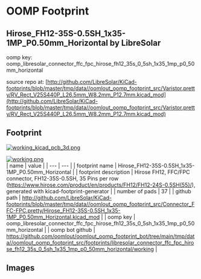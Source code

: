 # OOMP Footprint  
## Hirose_FH12-35S-0.5SH_1x35-1MP_P0.50mm_Horizontal  by LibreSolar  
  
oomp key: oomp_libresolar_connector_ffc_fpc_hirose_fh12_35s_0_5sh_1x35_1mp_p0_50mm_horizontal  
  
source repo at: [http://github.com/LibreSolar/KiCad-footprints/blob/master/tmp/data//oomlout_oomp_footprint_src/Varistor.pretty/RV_Rect_V25S440P_L26.5mm_W8.2mm_P12.7mm.kicad_mod](http://github.com/LibreSolar/KiCad-footprints/blob/master/tmp/data//oomlout_oomp_footprint_src/Varistor.pretty/RV_Rect_V25S440P_L26.5mm_W8.2mm_P12.7mm.kicad_mod)  
## Footprint  
  
[![working_kicad_pcb_3d.png](working_kicad_pcb_3d_600.png)](working_kicad_pcb_3d.png)  
  
[![working.png](working_600.png)](working.png)  
| name | value | 
| --- | --- | 
| footprint name | Hirose_FH12-35S-0.5SH_1x35-1MP_P0.50mm_Horizontal | 
| footprint description | Hirose FH12, FFC/FPC connector, FH12-35S-0.5SH, 35 Pins per row (https://www.hirose.com/product/en/products/FH12/FH12-24S-0.5SH(55)/), generated with kicad-footprint-generator | 
| number of pads | 37 | 
| github path | http://github.com/LibreSolar/KiCad-footprints/blob/master/tmp/data//oomlout_oomp_footprint_src/Connector_FFC-FPC.pretty/Hirose_FH12-35S-0.5SH_1x35-1MP_P0.50mm_Horizontal.kicad_mod | 
| oomp key | oomp_libresolar_connector_ffc_fpc_hirose_fh12_35s_0_5sh_1x35_1mp_p0_50mm_horizontal | 
| oomp bot github | https://github.com/oomlout/oomlout_oomp_footprint_bot/tree/main/tmp/data//oomlout_oomp_footprint_src/footprints/libresolar_connector_ffc_fpc_hirose_fh12_35s_0_5sh_1x35_1mp_p0_50mm_horizontal/working | 
## Images  
